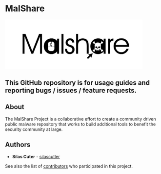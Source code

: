 # MalShare

<img src="/.meta/logo_header.png" width="450">

## This GitHub repository is for usage guides and reporting bugs / issues / feature requests. 

## About
The MalShare Project is a collaborative effort to create a community driven public malware repository that works to build additional tools to benefit the security community at large. 

## Authors

* **Silas Cuter** - [silascutler](https://github.com/silascutler)

See also the list of [contributors](https://github.com/Malshare/MalShare/contributors) who participated in this project.

